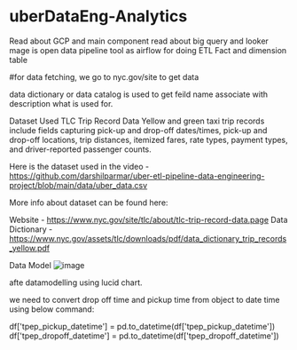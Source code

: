 # uberDataEng-Analytics

Read about GCP and main component
read about big query and looker
mage is open data pipeline tool as airflow
for doing ETL
Fact and dimension table

#for data fetching, we go to nyc.gov/site to get data

data dictionary or data catalog is used to get feild name associate with description what is used for.

Dataset Used
TLC Trip Record Data Yellow and green taxi trip records include fields capturing pick-up and drop-off dates/times, pick-up and drop-off locations, trip distances, itemized fares, rate types, payment types, and driver-reported passenger counts.

Here is the dataset used in the video - https://github.com/darshilparmar/uber-etl-pipeline-data-engineering-project/blob/main/data/uber_data.csv

More info about dataset can be found here:

Website - https://www.nyc.gov/site/tlc/about/tlc-trip-record-data.page
Data Dictionary - https://www.nyc.gov/assets/tlc/downloads/pdf/data_dictionary_trip_records_yellow.pdf

Data Model
![image](https://github.com/user-attachments/assets/3e708604-ebfe-479e-9fc4-8562692884b0)

afte datamodelling using lucid chart.

we need to convert drop off time and pickup time from object to date time using below command:

df['tpep_pickup_datetime'] = pd.to_datetime(df['tpep_pickup_datetime'])
df['tpep_dropoff_datetime'] = pd.to_datetime(df['tpep_dropoff_datetime'])



